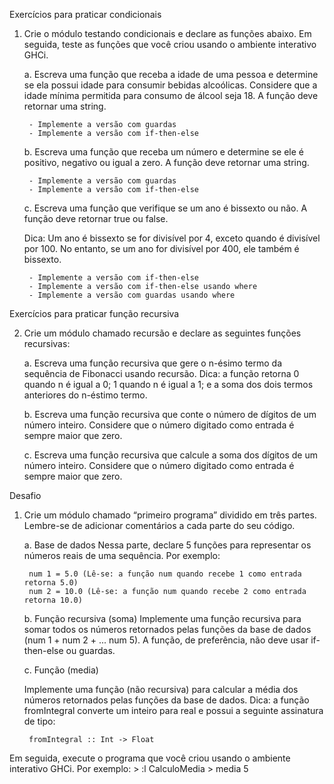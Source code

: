 Exercícios para praticar condicionais

1) Crie o módulo testando condicionais e declare as funções abaixo. Em seguida, teste as
funções que você criou usando o ambiente interativo GHCi.

    a. Escreva uma função que receba a idade de uma pessoa e determine se ela
    possui idade para consumir bebidas alcoólicas. Considere que a idade mínima
    permitida para consumo de álcool seja 18. A função deve retornar uma string.

        - Implemente a versão com guardas
        - Implemente a versão com if-then-else

    b. Escreva uma função que receba um número e determine se ele é positivo,
    negativo ou igual a zero. A função deve retornar uma string.

        - Implemente a versão com guardas
        - Implemente a versão com if-then-else

    c. Escreva uma função que verifique se um ano é bissexto ou não. A função deve
    retornar true ou false.

    Dica: Um ano é bissexto se for divisível por 4, exceto quando é divisível por 100.
    No entanto, se um ano for divisível por 400, ele também é bissexto.

        - Implemente a versão com if-then-else
        - Implemente a versão com if-then-else usando where
        - Implemente a versão com guardas usando where


Exercícios para praticar função recursiva

2) Crie um módulo chamado recursão e declare as seguintes funções recursivas:

    a. Escreva uma função recursiva que gere o n-ésimo termo da sequência de
    Fibonacci usando recursão. Dica: a função retorna 0 quando n é igual a 0; 1
    quando n é igual a 1; e a soma dos dois termos anteriores do n-éstimo termo.

    b. Escreva uma função recursiva que conte o número de dígitos de um número
    inteiro. Considere que o número digitado como entrada é sempre maior que
    zero.

    c. Escreva uma função recursiva que calcule a soma dos dígitos de um número
    inteiro. Considere que o número digitado como entrada é sempre maior que
    zero.


Desafio

1) Crie um módulo chamado “primeiro programa” dividido em três partes. Lembre-se
de adicionar comentários a cada parte do seu código.

    a. Base de dados
    Nessa parte, declare 5 funções para representar os números reais de uma
    sequência. Por exemplo:

        num 1 = 5.0 (Lê-se: a função num quando recebe 1 como entrada retorna 5.0)
        num 2 = 10.0 (Lê-se: a função num quando recebe 2 como entrada retorna 10.0)

    b. Função recursiva (soma)
    Implemente uma função recursiva para somar todos os números retornados
    pelas funções da base de dados (num 1 + num 2 + ... num 5). A função, de
    preferência, não deve usar if-then-else ou guardas.

    c. Função (media)
    
    Implemente uma função (não recursiva) para calcular a média dos números
    retornados pelas funções da base de dados. Dica: a função fromIntegral
    converte um inteiro para real e possui a seguinte assinatura de tipo:

        fromIntegral :: Int -> Float

Em seguida, execute o programa que você criou usando o ambiente interativo GHCi.
Por exemplo:
    > :l CalculoMedia
    > media 5